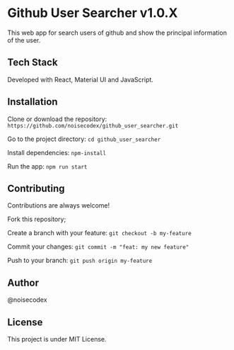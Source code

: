 # Github User Searcher v1.0.X
This web app for search users of github and show the principal information of the user.

## Tech Stack

Developed with React, Material UI and JavaScript.

## Installation

Clone or download the repository:
`https://github.com/noisecodex/github_user_searcher.git`

Go to the project directory:
`cd github_user_searcher`

Install dependencies:
`npm-install`

Run the app:
`npm run start`

## Contributing
Contributions are always welcome!

Fork this repository;

Create a branch with your feature: `git checkout -b my-feature`

Commit your changes: `git commit -m "feat: my new feature"`

Push to your branch: `git push origin my-feature `

## Author
@noisecodex

## License
This project is under MIT License.
